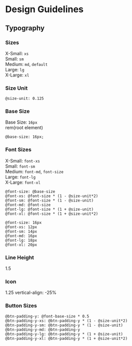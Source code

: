# Design Guidelines

## Typography

### Sizes  
X-Small: `xs`  
Small: `sm`  
Medium: `md`, `default`  
Large: `lg`  
X-Large: `xl`  

### Size Unit  
```
@size-unit: 0.125
```

### Base Size
Base Size: `16px`  
rem(root element)  
```
@base-size: 16px;
```

### Font Sizes  
X-Small: `font-xs`  
Small: `font-sm`    
Medium: `font-md`, `font-size`  
Large: `font-lg`    
X-Large: `font-xl`    

```
@font-size: @base-size
@font-xs: @font-size * (1 - @size-unit*2)
@font-sm: @font-size * (1 - @size-unit)
@font-md: @font-size
@font-lg: @font-size * (1 + @size-unit)
@font-xl: @font-size * (1 + @size-unit*2)
```

```
@font-size: 16px
@font-xs: 12px
@font-sm: 14px
@font-md: 16px
@font-lg: 18px
@font-xl: 20px
```

### Line Height
1.5

### Icon
1.25
vertical-align: -25%

### Button Sizes  
```
@btn-padding-y: @font-base-size * 0.5
@btn-padding-y-xs: @btn-padding-y * (1 - @size-unit*2)
@btn-padding-y-sm: @btn-padding-y * (1 - @size-unit)
@btn-padding-y-md: @btn-padding-y
@btn-padding-y-lg: @btn-padding-y * (1 + @size-unit)
@btn-padding-y-xl: @btn-padding-y * (1 + @size-unit*2)
```

